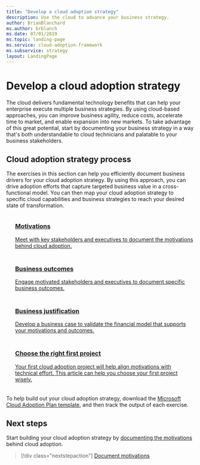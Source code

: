```yaml
---
title: "Develop a cloud adoption strategy"
description: Use the cloud to advance your business strategy.
author: BrianBlanchard
ms.author: brblanch
ms.date: 07/01/2019
ms.topic: landing-page
ms.service: cloud-adoption-framework
ms.subservice: strategy
layout: LandingPage
---
```


<!-- markdownlint-disable MD026 -->

# Develop a cloud adoption strategy

The cloud delivers fundamental technology benefits that can help your enterprise execute multiple business strategies. By using cloud-based approaches, you can improve business agility, reduce costs, accelerate time to market, and enable expansion into new markets. To take advantage of this great potential, start by documenting your business strategy in a way that's both understandable to cloud technicians and palatable to your business stakeholders.

## Cloud adoption strategy process

The exercises in this section can help you efficiently document business drivers for your cloud adoption strategy. By using this approach, you can drive adoption efforts that capture targeted business value in a cross-functional model. You can then map your cloud adoption strategy to specific cloud capabilities and business strategies to reach your desired state of transformation.

<!--markdownlint-disable MD033 -->

<ul class="panelContent cardsF">
    <li style="display: flex; flex-direction: column;">
        <a href="./motivations.md">
            <div class="cardSize">
                <div class="cardPadding" style="padding-bottom:10px;">
                    <div class="card" style="padding-bottom:10px;">
                        <div class="cardImageOuter">
                            <div class="cardImage">
                                <img alt="" src="../_images/icons/1.png" data-linktype="external">
                            </div>
                        </div>
                        <div class="cardText" style="padding-left:0px;">
                            <h3>Motivations</h3>
                            Meet with key stakeholders and executives to document the motivations behind cloud adoption.
                        </div>
                    </div>
                </div>
            </div>
        </a>
    </li>
    <li style="display: flex; flex-direction: column;">
        <a href="./business-outcomes/index.md">
            <div class="cardSize">
                <div class="cardPadding" style="padding-bottom:10px;">
                    <div class="card" style="padding-bottom:10px;">
                        <div class="cardImageOuter">
                            <div class="cardImage">
                                <img alt="" src="../_images/icons/2.png" data-linktype="external">
                            </div>
                        </div>
                        <div class="cardText" style="padding-left:0px;">
                            <h3>Business outcomes</h3>
                            Engage motivated stakeholders and executives to document specific business outcomes.
                        </div>
                    </div>
                </div>
            </div>
        </a>
    </li>
    <li style="display: flex; flex-direction: column;">
        <a href="./cloud-migration-business-case.md">
            <div class="cardSize">
                <div class="cardPadding" style="padding-bottom:10px;">
                    <div class="card" style="padding-bottom:10px;">
                        <div class="cardImageOuter">
                            <div class="cardImage">
                                <img alt="" src="../_images/icons/3.png" data-linktype="external">
                            </div>
                        </div>
                        <div class="cardText" style="padding-left:0px;">
                            <h3>Business justification</h3>
                            Develop a business case to validate the financial model that supports your motivations and outcomes.
                        </div>
                    </div>
                </div>
            </div>
        </a>
    </li>
    <li style="display: flex; flex-direction: column;">
        <a href="./first-adoption-project.md">
            <div class="cardSize">
                <div class="cardPadding" style="padding-bottom:10px;">
                    <div class="card" style="padding-bottom:10px;">
                        <div class="cardImageOuter">
                            <div class="cardImage">
                                <img alt="" src="../_images/icons/4.png" data-linktype="external">
                            </div>
                        </div>
                        <div class="cardText" style="padding-left:0px;">
                            <h3>Choose the right first project</h3>
                            Your first cloud adoption project will help align motivations with technical effort. This article can help you choose your first project wisely.
                        </div>
                    </div>
                </div>
            </div>
        </a>
    </li>
</ul>

To help build out your cloud adoption strategy, download the [Microsoft Cloud Adoption Plan template](https://archcenter.blob.core.windows.net/cdn/fusion/readiness/Microsoft-Cloud-Adoption-Framework-Strategy-and-Plan-Template.docx), and then track the output of each exercise.

## Next steps

Start building your cloud adoption strategy by [documenting the motivations](./motivations.md) behind cloud adoption.

> [!div class="nextstepaction"]
> [Document motivations](./motivations.md)
